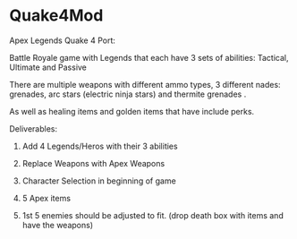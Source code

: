 # Quake4Mod


Apex Legends Quake 4 Port:

Battle Royale game with Legends that each have 3 sets of abilities: Tactical, Ultimate and Passive

There are multiple weapons with different ammo types, 3 different nades: grenades, arc stars (electric ninja stars) and thermite  grenades .

As well as healing items and golden items that have include perks.

 

Deliverables:

1. Add 4 Legends/Heros with their 3 abilities 

2. Replace Weapons with Apex Weapons 

3. Character Selection in beginning of game

4. 5 Apex items

5. 1st 5 enemies should be adjusted to fit. (drop death box with items and have the weapons) 
